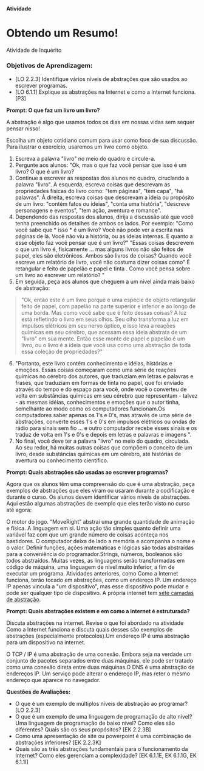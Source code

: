 ﻿#### Atividade
# Obtendo um Resumo!
Atividade de Inquérito

### Objetivos de Aprendizagem:
* [LO 2.2.3] Identifique vários níveis de abstrações que são usados ao escrever programas.
* [LO 6.1.1] Explique as abstrações na Internet e como a Internet funciona. [P3]
 
**Prompt: O que faz um livro um livro?**
 
 

A abstração é algo que usamos todos os dias em nossas vidas sem sequer pensar nisso!
 
Escolha um objeto cotidiano comum para usar como foco de sua discussão. Para ilustrar o exercício, usaremos um livro como objeto.
 
1. Escreva a palavra "livro" no meio do quadro e circule-a.
2. Pergunte aos alunos: "Ok, mas o que faz você pensar que isso é um livro? O que é um livro?
3. Continue a escrever as respostas dos alunos no quadro, ciruclando a palavra "livro".
À esquerda, escreva coisas que descrevam as propriedades físicas do livro como: "tem páginas", "tem capa", "há palavras".
À direita, escreva coisas que descrevam a ideia ou propósito de um livro: "contém fatos ou ideias", "conta uma história", "descreve personagens e eventos", "tem ação, aventura e romance".
4. Dependendo das respostas dos alunos, dirija a discussão até que você tenha preenchido os detalhes de ambos os lados. Por exemplo:
"Como você sabe que * isso * é um livro? Você não pode ver a escrita nas páginas de lá. Você não viu a história, ou as ideias internas. E quanto a esse objeto faz você pensar que é um livro?"
"Essas coisas descrevem o que um livro é, fisicamente ... mas alguns livros não são feitos de papel, eles são eletrônicos. Ambos são livros de coisas? Quando você escreve um relatório de livro, você não costuma dizer coisas como" É retangular e feito de papelão e papel e tinta . Como você pensa sobre um livro ao escrever um relatório? "
5. Em seguida, peça aos alunos que cheguem a um nível ainda mais baixo de abstração:
> "Ok, então este é um livro porque é uma espécie de objeto retangular feito de papel, com papelão na parte superior e inferior e ao longo de uma borda. Mas como você sabe que é feito dessas coisas? A luz está refletindo o livro em seus olhos. Seu olho transforma a luz em impulsos elétricos em seu nervo óptico, e isso leva a reações químicas em seu cérebro, que acessam essa ideia abstrata de um "livro" em sua mente. Então esse monte de papel e papelão é um livro, ou o livro é a ideia que você usa como uma abstração de toda essa coleção de propriedades?"
6. "Portanto, este livro contém conhecimento e idéias, histórias e emoções. Essas coisas começaram como uma série de reações químicas no cérebro dos autores, que traduziam em letras e palavras e frases, que traduziam em formas de tinta no papel, que foi enviado através do tempo e do espaço para você, onde você o converteu de volta em substâncias químicas em seu cérebro que representam - talvez - as mesmas idéias, conhecimentos e emoções que o autor tinha, semelhante ao modo como os computadores funcionam.Os computadores saber apenas os 1's e 0's, mas através de uma série de abstrações, converte esses 1's e 0's em impulsos elétricos  ou ondas de rádio para sinais sem fio ... e outro computador recebe esses sinais e os traduz de volta em 1's e 0's e depois em letras e palavras e imagens ".
7. No final, você deve ter a palavra "livro" no meio do quadro, circulada. Ao seu redor, há muitas outras coisas que compõem o conceito de um livro, desde substâncias químicas em um cérebro, até histórias de aventura ou conhecimento científico.
 
**Prompt: Quais abstrações são usadas ao escrever programas?**

Agora que os alunos têm uma compreensão do que é uma abstração, peça exemplos de abstrações que eles viram ou usaram durante a codificação e durante o curso. Os alunos devem identificar vários níveis de abstrações. Aqui estão algumas abstrações de exemplo que eles terão visto no curso até agora:

O motor do jogo. “MoveRight” abstrai uma grande quantidade de animação e física.
A linguagem em si. Uma ação tão simples quanto definir uma variável faz com que um grande número de coisas aconteça nos bastidores. O computador deixa de lado a memória e acompanha o nome e o valor. Definir funções, ações matemáticas e lógicas são todas abstraídas para a conveniência do programador.Strings, números, booleanos são todos abstraídos. Muitas vezes, as linguagens serão transformadas em código de máquina, uma linguagem de nível muito inferior, a fim de executar um programa.
Atividades anteriores, como Como a Internet funciona, terão tocado em abstrações, como um endereço IP. Um endereço IP apenas vincula a "um dispositivo", mas esse dispositivo pode mudar e pode ser qualquer tipo de dispositivo. A própria internet tem [sete camadas de abstração](https://pt.wikipedia.org/wiki/Modelo_OSI).

**Prompt: Quais abstrações existem e em como a internet é estruturada?**


Discuta abstrações na internet. Revise o que foi abordado na atividade Como a Internet funciona e discuta quais desses são exemplos de abstrações (especialmente protocolos).Um endereço IP é uma abstração para um 
dispositivo na internet. 

O TCP / IP é uma abstração de uma conexão. Embora seja na verdade um conjunto de pacotes separados entre duas máquinas, ele pode ser tratado como uma conexão direta entre duas máquinas.O DNS é uma abstração de endereços IP. Um serviço pode alterar o endereço IP, mas reter o mesmo endereço que aparece no navegador.

**Questões de Avaliações:**
- O que é um exemplo de múltiplos níveis de abstração ao programar? [LO 2.2.3]
- O que é um exemplo de uma linguagem de programação de alto nível? Uma linguagem de programação de baixo nível? Como eles são diferentes? Quais são os seus propósitos? [EK 2.2.3B]
- Como uma apresentação de site ou powerpoint é uma combinação de abstrações inferiores? [EK 2.2.3K]
- Quais são as três abstrações fundamentais para o funcionamento da Internet? Como eles gerenciam a complexidade?  [EK 6.1.1E, EK 6.1.1G, EK 6.1.1I]
